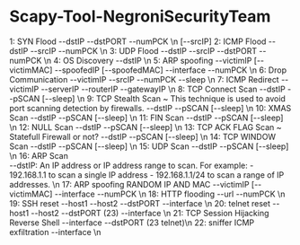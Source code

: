 # Scapy-Tool-NegroniSecurityTeam

1: SYN Flood
    --dstIP
    --dstPORT
    --numPCK \n
    [--srcIP]
2: ICMP Flood
    --dstIP
    --srcIP
    --numPCK \n
3: UDP Flood
    --dstIP
    --srcIP
    --dstPORT
    --numPCK \n
4: OS Discovery 
    --dstIP \n
5: ARP spoofing 
    --victimIP
    [--victimMAC]
    --spoofedIP
    [--spoofedMAC]
    --interface
    --numPCK \n
6: Drop Communication
    --victimIP
    --srcIP
    --numPCK 
    --sleep \n
7: ICMP Redirect 
    --victimIP
    --serverIP
    --routerIP
    --gatewayIP \n
8: TCP Connect Scan
    --dstIP
    --pSCAN 
    [--sleep] \n
9: TCP Stealth Scan ~ This technique is used to avoid port scanning detection by firewalls.
    --dstIP
    --pSCAN
    [--sleep] \n
10: XMAS Scan
    --dstIP
    --pSCAN
    [--sleep] \n
11: FIN Scan
    --dstIP
    --pSCAN
    [--sleep] \n
12: NULL Scan
    --dstIP
    --pSCAN
    [--sleep] \n
13: TCP ACK FLAG Scan ~ Statefull Firewall or not?
    --dstIP
    --pSCAN
    [--sleep] \n
14: TCP WINDOW Scan
    --dstIP
    --pSCAN
    [--sleep] \n
15: UDP Scan
    --dstIP
    --pSCAN
    [--sleep] \n
16: ARP Scan    
    --dstIP: An IP address or IP address range to scan. For example:
        - 192.168.1.1 to scan a single IP address
        - 192.168.1.1/24 to scan a range of IP addresses. \n
17: ARP spoofing RANDOM IP AND MAC
    --victimIP
    [--victimMAC]
    --interface
    --numPCK \n
18: HTTP flooding
    --url 
    --numPCK \n
19: SSH reset
    --host1
    --host2 
    --dstPORT 
    --interface \n
20: telnet reset
    --host1
    --host2 
    --dstPORT (23)
    --interface \n
21: TCP Session Hijacking Reverse Shell
    --interface 
    --dstPORT (23 telnet)\n
22: sniffer ICMP exfiltration
    --interface \n
